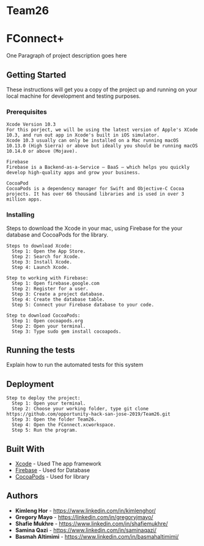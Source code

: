 # Team26

# FConnect+

One Paragraph of project description goes here

## Getting Started

These instructions will get you a copy of the project up and running on your local machine for development and testing purposes.

### Prerequisites

```
Xcode Version 10.3
For this porject, we will be using the latest version of Apple's XCode 10.3, and run out app in Xcode's built in iOS simulator.
Xcode 10.3 usually can only be installed on a Mac running macOS 10.13.0 (High Sierra) or above but ideally you should be running macOS 10.14.0 or above (Mojave).

Firebase
Firebase is a Backend-as-a-Service — BaaS — which helps you quickly develop high-quality apps and grow your business.

CocoaPod
CocoaPods is a dependency manager for Swift and Objective-C Cocoa projects. It has over 66 thousand libraries and is used in over 3 million apps.

```

### Installing
Steps to download the Xcode in your mac, using Firebase for the your database and CocoaPods for the library.

```
Steps to download Xcode:
  Step 1: Open the App Store.
  Step 2: Search for Xcode.
  Step 3: Install Xcode.
  Step 4: Launch Xcode.
```

```
Step to working with Firebase:
  Step 1: Open firebase.google.com
  Step 2: Register for a user.
  Step 3: Create a project database.
  Step 4: Create the database table.
  Step 5: Connect your Firebase database to your code.
```

```
Step to download CocoaPods:
  Step 1: Open cocoapods.org
  Step 2: Open your terminal.
  Step 3: Type sudo gem install cocoapods.
```

## Running the tests

Explain how to run the automated tests for this system

## Deployment

```
Step to deploy the project:
  Step 1: Open your terminal.
  Step 2: Choose your working folder, type git clone https://github.com/opportunity-hack-san-jose-2019/Team26.git
  Step 3: Open the folder Team26.
  Step 4: Open the FConnect.xcworkspace.
  Step 5: Run the program.
```

## Built With

* [Xcode](https://developer.apple.com/xcode/) - Used The app framework
* [Firebase](https://firebase.google.com/) - Used for Database 
* [CocoaPods](https://cocoapods.org/) - Used for library

## Authors

* **Kimleng Hor** - https://www.linkedin.com/in/kimlenghor/
* **Gregory Mayo** - https://linkedin.com/in/gregoryjmayo/
* **Shafie Mukhre** - https://www.linkedin.com/in/shafiemukhre/ 
* **Samina Qazi** - https://www.linkedin.com/in/saminaqazi/
* **Basmah Altimimi** - https://www.linkedin.com/in/basmahaltimimi/
